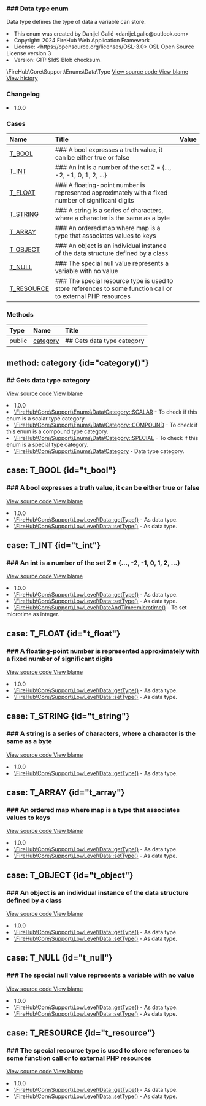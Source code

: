 <title># Type</title>

<code-block lang="php">
<![CDATA[enum Type]]>
</code-block>













### ### Data type enum

<p><format style="italic">Data type defines the type of data a variable can store.</format></p>

<deflist>
    <def title="Enum basic info:">
        <list><li>This enum was created by Danijel Galić &lt;danijel.galic@outlook.com&gt;</li><li>Copyright: 2024 FireHub Web Application Framework</li><li>License: &lt;https://opensource.org/licenses/OSL-3.0&gt; OSL Open Source License version 3</li><li>Version: GIT: $Id$ Blob checksum.</li></list>
    </def>
</deflist>

<deflist><def title="Fully Qualified Enum Name:">
        \FireHub\Core\Support\Enums\Data\Type
    </def><def title="Source code:">
        <a href="https://github.com/The-FireHub-Project/Core/blob/develop-pre-alpha-m1/src/support/enums/data/firehub.Type.php#L23">
            View source code
        </a>
    </def>
    <def title="Blame:">
        <a href="https://github.com/The-FireHub-Project/Core/blame/develop-pre-alpha-m1/src/support/enums/data/firehub.Type.php">
            View blame
        </a>
    </def>
    <def title="History:">
        <a href="https://github.com/The-FireHub-Project/Core/commits/develop-pre-alpha-m1/src/support/enums/data/firehub.Type.php">
            View history
        </a>
    </def></deflist>
### Changelog
<deflist>
    <def title="Version history:">
        <list><li>1.0.0</li></list>
    </def>
</deflist>


### Cases
| Name | Title | Value |
|:-----|:------|:------|
|<a href="#t_bool">T_BOOL</a>|### A bool expresses a truth value, it can be either true or false||
|<a href="#t_int">T_INT</a>|### An int is a number of the set Z = {..., -2, -1, 0, 1, 2, ...}||
|<a href="#t_float">T_FLOAT</a>|### A floating-point number is represented approximately with a fixed number of significant digits||
|<a href="#t_string">T_STRING</a>|### A string is a series of characters, where a character is the same as a byte||
|<a href="#t_array">T_ARRAY</a>|### An ordered map where map is a type that associates values to keys||
|<a href="#t_object">T_OBJECT</a>|### An object is an individual instance of the data structure defined by a class||
|<a href="#t_null">T_NULL</a>|### The special null value represents a variable with no value||
|<a href="#t_resource">T_RESOURCE</a>|### The special resource type is used to store references to some function call or to external PHP resources||

### Methods
| Type | Name | Title |
|:-----|:-----|:------|
|public|<a href="#category()">category</a>|## Gets data type category|

## method: category {id="category()"}

<code-block lang="php">
    <![CDATA[public Type::category():\FireHub\Core\Support\Enums\Data\Category]]>
</code-block>













### ## Gets data type category



<deflist><def title="Source code:">
                <a href="https://github.com/The-FireHub-Project/Core/blob/develop-pre-alpha-m1/src/support/enums/data/firehub.Type.php#L83">
                    View source code
                </a>
            </def>
            <def title="Blame:">
                <a href="https://github.com/The-FireHub-Project/Core/blame/develop-pre-alpha-m1/src/support/enums/data/firehub.Type.php#L83">
                    View blame
                </a>
            </def></deflist>
<deflist>
    <def title="Version history:">
        <list><li>1.0.0</li></list>
    </def>
</deflist>
<deflist>
    <def title="This method uses:">
        <list><li><a href="Category.md#scalar">\FireHub\Core\Support\Enums\Data\Category::SCALAR</a>  - <format style="italic">To check if this enum is a scalar type category.</format></li><li><a href="Category.md#compound">\FireHub\Core\Support\Enums\Data\Category::COMPOUND</a>  - <format style="italic">To check if this enum is a compound type category.</format></li><li><a href="Category.md#special">\FireHub\Core\Support\Enums\Data\Category::SPECIAL</a>  - <format style="italic">To check if this enum is a special type category.</format></li></list>
    </def>
</deflist>
<deflist>
    <def title="This method returns:">
        <list><li><a href="Category.md">\FireHub\Core\Support\Enums\Data\Category</a> - <format style="italic">Data type category.</format></li></list>
    </def>
</deflist>
## case: T_BOOL {id="t_bool"}

<code-block lang="php">
<![CDATA[
    T_BOOL    ]]>
</code-block>







### ### A bool expresses a truth value, it can be either true or false



<deflist><def title="Source code:">
                <a href="https://github.com/The-FireHub-Project/Core/blob/develop-pre-alpha-m1/src/support/enums/data/firehub.Type.php#L29">
                    View source code
                </a>
            </def>
            <def title="Blame:">
                <a href="https://github.com/The-FireHub-Project/Core/blame/develop-pre-alpha-m1/src/support/enums/data/firehub.Type.php#L29">
                    View blame
                </a>
            </def></deflist>
<deflist>
    <def title="Version history:">
        <list><li>1.0.0</li></list>
    </def>
</deflist>
<deflist>
    <def title="This case is used by:">
        <list><li><a href="Data.md#gettype()">\FireHub\Core\Support\LowLevel\Data::getType()</a>  - <format style="italic">As data type.</format></li><li><a href="Data.md#settype()">\FireHub\Core\Support\LowLevel\Data::setType()</a>  - <format style="italic">As data type.</format></li></list>
    </def>
</deflist>
## case: T_INT {id="t_int"}

<code-block lang="php">
<![CDATA[
    T_INT    ]]>
</code-block>







### ### An int is a number of the set Z = {..., -2, -1, 0, 1, 2, ...}



<deflist><def title="Source code:">
                <a href="https://github.com/The-FireHub-Project/Core/blob/develop-pre-alpha-m1/src/support/enums/data/firehub.Type.php#L35">
                    View source code
                </a>
            </def>
            <def title="Blame:">
                <a href="https://github.com/The-FireHub-Project/Core/blame/develop-pre-alpha-m1/src/support/enums/data/firehub.Type.php#L35">
                    View blame
                </a>
            </def></deflist>
<deflist>
    <def title="Version history:">
        <list><li>1.0.0</li></list>
    </def>
</deflist>
<deflist>
    <def title="This case is used by:">
        <list><li><a href="Data.md#gettype()">\FireHub\Core\Support\LowLevel\Data::getType()</a>  - <format style="italic">As data type.</format></li><li><a href="Data.md#settype()">\FireHub\Core\Support\LowLevel\Data::setType()</a>  - <format style="italic">As data type.</format></li><li><a href="DateAndTime.md#microtime()">\FireHub\Core\Support\LowLevel\DateAndTime::microtime()</a>  - <format style="italic">To set microtime as integer.</format></li></list>
    </def>
</deflist>
## case: T_FLOAT {id="t_float"}

<code-block lang="php">
<![CDATA[
    T_FLOAT    ]]>
</code-block>







### ### A floating-point number is represented approximately with a fixed number of significant digits



<deflist><def title="Source code:">
                <a href="https://github.com/The-FireHub-Project/Core/blob/develop-pre-alpha-m1/src/support/enums/data/firehub.Type.php#L41">
                    View source code
                </a>
            </def>
            <def title="Blame:">
                <a href="https://github.com/The-FireHub-Project/Core/blame/develop-pre-alpha-m1/src/support/enums/data/firehub.Type.php#L41">
                    View blame
                </a>
            </def></deflist>
<deflist>
    <def title="Version history:">
        <list><li>1.0.0</li></list>
    </def>
</deflist>
<deflist>
    <def title="This case is used by:">
        <list><li><a href="Data.md#gettype()">\FireHub\Core\Support\LowLevel\Data::getType()</a>  - <format style="italic">As data type.</format></li><li><a href="Data.md#settype()">\FireHub\Core\Support\LowLevel\Data::setType()</a>  - <format style="italic">As data type.</format></li></list>
    </def>
</deflist>
## case: T_STRING {id="t_string"}

<code-block lang="php">
<![CDATA[
    T_STRING    ]]>
</code-block>







### ### A string is a series of characters, where a character is the same as a byte



<deflist><def title="Source code:">
                <a href="https://github.com/The-FireHub-Project/Core/blob/develop-pre-alpha-m1/src/support/enums/data/firehub.Type.php#L47">
                    View source code
                </a>
            </def>
            <def title="Blame:">
                <a href="https://github.com/The-FireHub-Project/Core/blame/develop-pre-alpha-m1/src/support/enums/data/firehub.Type.php#L47">
                    View blame
                </a>
            </def></deflist>
<deflist>
    <def title="Version history:">
        <list><li>1.0.0</li></list>
    </def>
</deflist>
<deflist>
    <def title="This case is used by:">
        <list><li><a href="Data.md#gettype()">\FireHub\Core\Support\LowLevel\Data::getType()</a>  - <format style="italic">As data type.</format></li></list>
    </def>
</deflist>
## case: T_ARRAY {id="t_array"}

<code-block lang="php">
<![CDATA[
    T_ARRAY    ]]>
</code-block>







### ### An ordered map where map is a type that associates values to keys



<deflist><def title="Source code:">
                <a href="https://github.com/The-FireHub-Project/Core/blob/develop-pre-alpha-m1/src/support/enums/data/firehub.Type.php#L53">
                    View source code
                </a>
            </def>
            <def title="Blame:">
                <a href="https://github.com/The-FireHub-Project/Core/blame/develop-pre-alpha-m1/src/support/enums/data/firehub.Type.php#L53">
                    View blame
                </a>
            </def></deflist>
<deflist>
    <def title="Version history:">
        <list><li>1.0.0</li></list>
    </def>
</deflist>
<deflist>
    <def title="This case is used by:">
        <list><li><a href="Data.md#gettype()">\FireHub\Core\Support\LowLevel\Data::getType()</a>  - <format style="italic">As data type.</format></li><li><a href="Data.md#settype()">\FireHub\Core\Support\LowLevel\Data::setType()</a>  - <format style="italic">As data type.</format></li></list>
    </def>
</deflist>
## case: T_OBJECT {id="t_object"}

<code-block lang="php">
<![CDATA[
    T_OBJECT    ]]>
</code-block>







### ### An object is an individual instance of the data structure defined by a class



<deflist><def title="Source code:">
                <a href="https://github.com/The-FireHub-Project/Core/blob/develop-pre-alpha-m1/src/support/enums/data/firehub.Type.php#L59">
                    View source code
                </a>
            </def>
            <def title="Blame:">
                <a href="https://github.com/The-FireHub-Project/Core/blame/develop-pre-alpha-m1/src/support/enums/data/firehub.Type.php#L59">
                    View blame
                </a>
            </def></deflist>
<deflist>
    <def title="Version history:">
        <list><li>1.0.0</li></list>
    </def>
</deflist>
<deflist>
    <def title="This case is used by:">
        <list><li><a href="Data.md#gettype()">\FireHub\Core\Support\LowLevel\Data::getType()</a>  - <format style="italic">As data type.</format></li><li><a href="Data.md#settype()">\FireHub\Core\Support\LowLevel\Data::setType()</a>  - <format style="italic">As data type.</format></li></list>
    </def>
</deflist>
## case: T_NULL {id="t_null"}

<code-block lang="php">
<![CDATA[
    T_NULL    ]]>
</code-block>







### ### The special null value represents a variable with no value



<deflist><def title="Source code:">
                <a href="https://github.com/The-FireHub-Project/Core/blob/develop-pre-alpha-m1/src/support/enums/data/firehub.Type.php#L65">
                    View source code
                </a>
            </def>
            <def title="Blame:">
                <a href="https://github.com/The-FireHub-Project/Core/blame/develop-pre-alpha-m1/src/support/enums/data/firehub.Type.php#L65">
                    View blame
                </a>
            </def></deflist>
<deflist>
    <def title="Version history:">
        <list><li>1.0.0</li></list>
    </def>
</deflist>
<deflist>
    <def title="This case is used by:">
        <list><li><a href="Data.md#gettype()">\FireHub\Core\Support\LowLevel\Data::getType()</a>  - <format style="italic">As data type.</format></li><li><a href="Data.md#settype()">\FireHub\Core\Support\LowLevel\Data::setType()</a>  - <format style="italic">As data type.</format></li></list>
    </def>
</deflist>
## case: T_RESOURCE {id="t_resource"}

<code-block lang="php">
<![CDATA[
    T_RESOURCE    ]]>
</code-block>







### ### The special resource type is used to store references to some function call or to external PHP resources



<deflist><def title="Source code:">
                <a href="https://github.com/The-FireHub-Project/Core/blob/develop-pre-alpha-m1/src/support/enums/data/firehub.Type.php#L71">
                    View source code
                </a>
            </def>
            <def title="Blame:">
                <a href="https://github.com/The-FireHub-Project/Core/blame/develop-pre-alpha-m1/src/support/enums/data/firehub.Type.php#L71">
                    View blame
                </a>
            </def></deflist>
<deflist>
    <def title="Version history:">
        <list><li>1.0.0</li></list>
    </def>
</deflist>
<deflist>
    <def title="This case is used by:">
        <list><li><a href="Data.md#gettype()">\FireHub\Core\Support\LowLevel\Data::getType()</a>  - <format style="italic">As data type.</format></li><li><a href="Data.md#settype()">\FireHub\Core\Support\LowLevel\Data::setType()</a>  - <format style="italic">As data type.</format></li></list>
    </def>
</deflist>